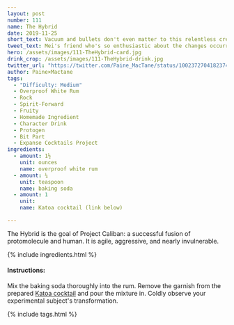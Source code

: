 ```yaml
---
layout: post
number: 111
name: The Hybrid
date: 2019-11-25
short_text: Vacuum and bullets don't even matter to this relentless creature.
tweet_text: Mei's friend who's so enthusiastic about the changes occurring in him… and the end result of those changes.
hero: /assets/images/111-TheHybrid-card.jpg
drink_crop: /assets/images/111-TheHybrid-drink.jpg
twitter_url: "https://twitter.com/Paine_MacTane/status/1002372704182374401"
author: Paine×Mactane
tags:
  - "Difficulty: Medium"
  - Overproof White Rum
  - Rock
  - Spirit-Forward
  - Fruity
  - Homemade Ingredient
  - Character Drink
  - Protogen
  - Bit Part
  - Expanse Cocktails Project
ingredients:
  - amount: 1½
    unit: ounces
    name: overproof white rum
  - amount: ¼
    unit: teaspoon
    name: baking soda
  - amount: 1
    unit: 
    name: Katoa cocktail (link below)

---
```


The Hybrid is the goal of Project Caliban: a successful fusion of protomolecule and human. It is agile, aggressive, and nearly invulnerable.


{% include ingredients.html %}

#### Instructions:

Mix the baking soda thoroughly into the rum. Remove the garnish from the prepared [Katoa cocktail](/cocktails/2019/11/23/katoa/) and pour the mixture in. Coldly observe your experimental subject's transformation.

{% include tags.html %}
